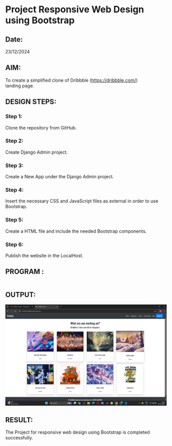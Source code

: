 # Project Responsive Web Design using Bootstrap
## Date:
23/12/2024
## AIM:
To create a simplified clone of Dribbble (https://dribbble.com/) landing page.


## DESIGN STEPS:

### Step 1:
Clone the repository from GitHub.

### Step 2:
Create Django Admin project.

### Step 3:
Create a New App under the Django Admin project.

### Step 4:
Insert the necessary CSS and JavaScript files as external in order to use Bootstrap.

### Step 5:
Create a HTML file and include the needed Bootstrap components.

### Step 6:
Publish the website in the LocalHost.

## PROGRAM :
```

```

## OUTPUT:

![alt text](<vivinapp/static/Screenshot 2024-12-23 135855.png>)

## RESULT:
The Project for responsive web design using Bootstrap is completed successfully.
